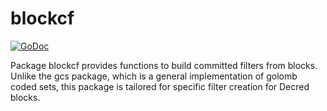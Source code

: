 blockcf
==========

[![GoDoc](https://godoc.org/github.com/coolsnady/dcrd/gcs/blockcf?status.png)](http://godoc.org/github.com/coolsnady/dcrd/gcs/blockcf)

Package blockcf provides functions to build committed filters from blocks.
Unlike the gcs package, which is a general implementation of golomb coded sets,
this package is tailored for specific filter creation for Decred blocks.